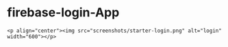 # firebase-login-App
    <p align="center"><img src="screenshots/starter-login.png" alt="login" width="600"></p> 
